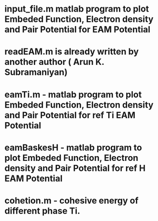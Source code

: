 # input_file.m matlab program to plot Embeded Function, Electron density and  Pair Potential for EAM Potential

# readEAM.m is already written by another author ( Arun K. Subramaniyan)

# eamTi.m - matlab program to plot Embeded Function, Electron density and  Pair Potential for ref Ti EAM Potential

# eamBaskesH - matlab program to plot Embeded Function, Electron density and  Pair Potential for ref H EAM Potential

# cohetion.m - cohesive energy of different phase Ti.
